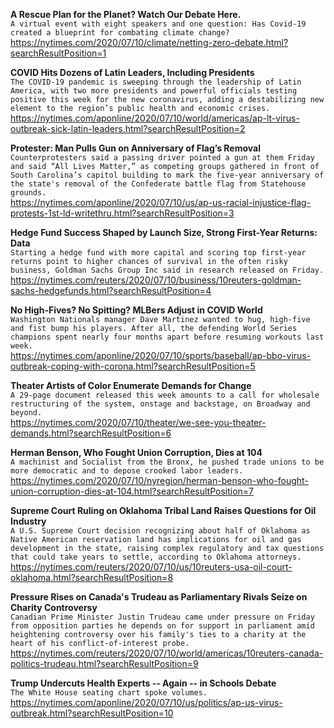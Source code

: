 **A Rescue Plan for the Planet? Watch Our Debate Here.**\
`A virtual event with eight speakers and one question: Has Covid-19 created a blueprint for combating climate change?`\
https://nytimes.com/2020/07/10/climate/netting-zero-debate.html?searchResultPosition=1

**COVID Hits Dozens of Latin Leaders, Including Presidents**\
`The COVID-19 pandemic is sweeping through the leadership of Latin America, with two more presidents and powerful officials testing positive this week for the new coronavirus, adding a destabilizing new element to the region’s public health and economic crises. `\
https://nytimes.com/aponline/2020/07/10/world/americas/ap-lt-virus-outbreak-sick-latin-leaders.html?searchResultPosition=2

**Protester: Man Pulls Gun on Anniversary of Flag’s Removal**\
`Counterprotesters said a passing driver pointed a gun at them Friday and said “All Lives Matter,” as competing groups gathered in front of South Carolina’s capitol building to mark the five-year anniversary of the state's removal of the Confederate battle flag from Statehouse grounds.`\
https://nytimes.com/aponline/2020/07/10/us/ap-us-racial-injustice-flag-protests-1st-ld-writethru.html?searchResultPosition=3

**Hedge Fund Success Shaped by Launch Size, Strong First-Year Returns: Data**\
`Starting a hedge fund with more capital and scoring top first-year returns point to higher chances of survival in the often risky business, Goldman Sachs Group Inc said in research released on Friday.`\
https://nytimes.com/reuters/2020/07/10/business/10reuters-goldman-sachs-hedgefunds.html?searchResultPosition=4

**No High-Fives? No Spitting? MLBers Adjust in COVID World**\
`Washington Nationals manager Dave Martinez wanted to hug, high-five and fist bump his players. After all, the defending World Series champions spent nearly four months apart before resuming workouts last week.`\
https://nytimes.com/aponline/2020/07/10/sports/baseball/ap-bbo-virus-outbreak-coping-with-corona.html?searchResultPosition=5

**Theater Artists of Color Enumerate Demands for Change**\
`A 29-page document released this week amounts to a call for wholesale restructuring of the system, onstage and backstage, on Broadway and beyond.`\
https://nytimes.com/2020/07/10/theater/we-see-you-theater-demands.html?searchResultPosition=6

**Herman Benson, Who Fought Union Corruption, Dies at 104**\
`A machinist and Socialist from the Bronx, he pushed trade unions to be more democratic and to depose crooked labor leaders.`\
https://nytimes.com/2020/07/10/nyregion/herman-benson-who-fought-union-corruption-dies-at-104.html?searchResultPosition=7

**Supreme Court Ruling on Oklahoma Tribal Land Raises Questions for Oil Industry**\
`A U.S. Supreme Court decision recognizing about half of Oklahoma as Native American reservation land has implications for oil and gas development in the state, raising complex regulatory and tax questions that could take years to settle, according to Oklahoma attorneys.`\
https://nytimes.com/reuters/2020/07/10/us/10reuters-usa-oil-court-oklahoma.html?searchResultPosition=8

**Pressure Rises on Canada's Trudeau as Parliamentary Rivals Seize on Charity Controversy**\
`Canadian Prime Minister Justin Trudeau came under pressure on Friday from opposition parties he depends on for support in parliament amid heightening controversy over his family's ties to a charity at the heart of his conflict-of-interest probe.`\
https://nytimes.com/reuters/2020/07/10/world/americas/10reuters-canada-politics-trudeau.html?searchResultPosition=9

**Trump Undercuts Health Experts -- Again -- in Schools Debate**\
`The White House seating chart spoke volumes.`\
https://nytimes.com/aponline/2020/07/10/us/politics/ap-us-virus-outbreak.html?searchResultPosition=10

